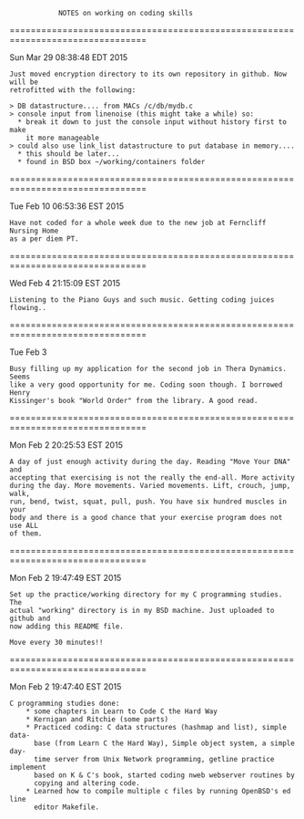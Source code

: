 
                NOTES on working on coding skills

================================================================================

Sun Mar 29 08:38:48 EDT 2015

    Just moved encryption directory to its own repository in github. Now will be
    retrofitted with the following:

    > DB datastructure.... from MACs /c/db/mydb.c
    > console input from linenoise (this might take a while) so:
      * break it down to just the console input without history first to make
        it more manageable
    > could also use link_list datastructure to put database in memory....
      * this should be later... 
      * found in BSD box ~/working/containers folder


================================================================================

Tue Feb 10 06:53:36 EST 2015

    Have not coded for a whole week due to the new job at Ferncliff Nursing Home
    as a per diem PT.

================================================================================

Wed Feb  4 21:15:09 EST 2015

    Listening to the Piano Guys and such music. Getting coding juices flowing..

    

================================================================================

Tue Feb  3 

    Busy filling up my application for the second job in Thera Dynamics. Seems
    like a very good opportunity for me. Coding soon though. I borrowed Henry
    Kissinger's book "World Order" from the library. A good read.

================================================================================

Mon Feb  2 20:25:53 EST 2015

    A day of just enough activity during the day. Reading "Move Your DNA" and
    accepting that exercising is not the really the end-all. More activity 
    during the day. More movements. Varied movements. Lift, crouch, jump, walk,
    run, bend, twist, squat, pull, push. You have six hundred muscles in your
    body and there is a good chance that your exercise program does not use ALL
    of them.

 

================================================================================

Mon Feb  2 19:47:49 EST 2015

    Set up the practice/working directory for my C programming studies. The 
    actual "working" directory is in my BSD machine. Just uploaded to github and
    now adding this README file.

    Move every 30 minutes!!

================================================================================

Mon Feb  2 19:47:40 EST 2015

    C programming studies done:
        * some chapters in Learn to Code C the Hard Way
        * Kernigan and Ritchie (some parts)
        * Practiced coding: C data structures (hashmap and list), simple data-
          base (from Learn C the Hard Way), Simple object system, a simple day-
          time server from Unix Network programming, getline practice implement
          based on K & C's book, started coding nweb webserver routines by
          copying and altering code.
        * Learned how to compile multiple c files by running OpenBSD's ed line
          editor Makefile.
